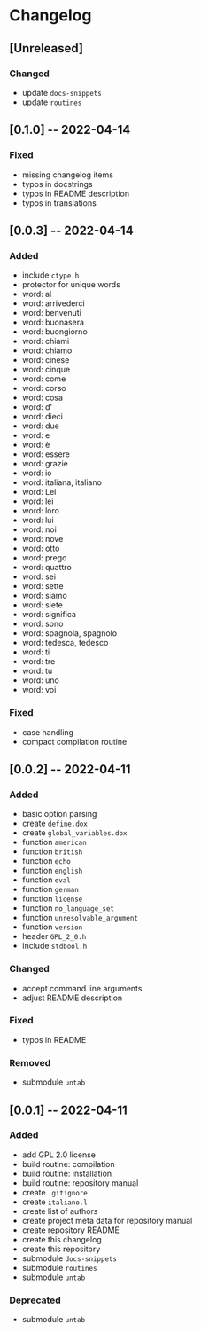 <!------------------------------------------------------------------------------
--
-- Copyright (C) 2022 Kevin Matthes
--
-- This program is free software; you can redistribute it and/or modify
-- it under the terms of the GNU General Public License as published by
-- the Free Software Foundation; either version 2 of the License, or
-- (at your option) any later version.
--
-- This program is distributed in the hope that it will be useful,
-- but WITHOUT ANY WARRANTY; without even the implied warranty of
-- MERCHANTABILITY or FITNESS FOR A PARTICULAR PURPOSE.  See the
-- GNU General Public License for more details.
--
-- You should have received a copy of the GNU General Public License along
-- with this program; if not, write to the Free Software Foundation, Inc.,
-- 51 Franklin Street, Fifth Floor, Boston, MA 02110-1301 USA.
--
----
--
--  FILE
--      CHANGELOG.md
--
--  BRIEF
--      The development history of this project.
--
--  AUTHOR
--      Kevin Matthes
--
--  COPYRIGHT
--      (C) 2022 Kevin Matthes.
--      This file is licensed GPL 2 as of June 1991.
--
--  DATE
--      2022
--
--  NOTE
--      See `LICENSE' for full license.
--      See `README.md' for project details.
--
------------------------------------------------------------------------------->

# Changelog

## [Unreleased]

### Changed

* update `docs-snippets`
* update `routines`

## [0.1.0] -- 2022-04-14

### Fixed

* missing changelog items
* typos in docstrings
* typos in README description
* typos in translations

## [0.0.3] -- 2022-04-14

### Added

* include `ctype.h`
* protector for unique words
* word:  al
* word:  arrivederci
* word:  benvenuti
* word:  buonasera
* word:  buongiorno
* word:  chiami
* word:  chiamo
* word:  cinese
* word:  cinque
* word:  come
* word:  corso
* word:  cosa
* word:  d'
* word:  dieci
* word:  due
* word:  e
* word:  è
* word:  essere
* word:  grazie
* word:  io
* word:  italiana, italiano
* word:  Lei
* word:  lei
* word:  loro
* word:  lui
* word:  noi
* word:  nove
* word:  otto
* word:  prego
* word:  quattro
* word:  sei
* word:  sette
* word:  siamo
* word:  siete
* word:  significa
* word:  sono
* word:  spagnola, spagnolo
* word:  tedesca, tedesco
* word:  ti
* word:  tre
* word:  tu
* word:  uno
* word:  voi

### Fixed

* case handling
* compact compilation routine

## [0.0.2] -- 2022-04-11

### Added

* basic option parsing
* create `define.dox`
* create `global_variables.dox`
* function `american`
* function `british`
* function `echo`
* function `english`
* function `eval`
* function `german`
* function `license`
* function `no_language_set`
* function `unresolvable_argument`
* function `version`
* header `GPL_2_0.h`
* include `stdbool.h`

### Changed

* accept command line arguments
* adjust README description

### Fixed

* typos in README

### Removed

* submodule `untab`

## [0.0.1] -- 2022-04-11

### Added

* add GPL 2.0 license
* build routine:  compilation
* build routine:  installation
* build routine:  repository manual
* create `.gitignore`
* create `italiano.l`
* create list of authors
* create project meta data for repository manual
* create repository README
* create this changelog
* create this repository
* submodule `docs-snippets`
* submodule `routines`
* submodule `untab`

### Deprecated

* submodule `untab`

<!----------------------------------------------------------------------------->
